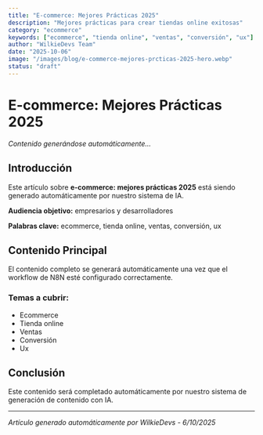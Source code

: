 ```yaml
---
title: "E-commerce: Mejores Prácticas 2025"
description: "Mejores prácticas para crear tiendas online exitosas"
category: "ecommerce"
keywords: ["ecommerce", "tienda online", "ventas", "conversión", "ux"]
author: "WilkieDevs Team"
date: "2025-10-06"
image: "/images/blog/e-commerce-mejores-prcticas-2025-hero.webp"
status: "draft"
---
```


# E-commerce: Mejores Prácticas 2025

*Contenido generándose automáticamente...*

## Introducción

Este artículo sobre **e-commerce: mejores prácticas 2025** está siendo generado automáticamente por nuestro sistema de IA. 

**Audiencia objetivo:** empresarios y desarrolladores

**Palabras clave:** ecommerce, tienda online, ventas, conversión, ux

## Contenido Principal

El contenido completo se generará automáticamente una vez que el workflow de N8N esté configurado correctamente.

### Temas a cubrir:

- Ecommerce
- Tienda online
- Ventas
- Conversión
- Ux

## Conclusión

Este contenido será completado automáticamente por nuestro sistema de generación de contenido con IA.

---

*Artículo generado automáticamente por WilkieDevs - 6/10/2025*
